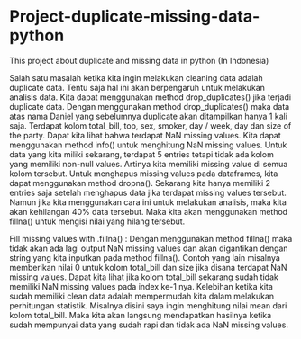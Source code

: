 # Project-duplicate-missing-data-python
This project about duplicate and missing data in python (In Indonesia)

Salah satu masalah ketika kita ingin melakukan cleaning data adalah duplicate data. Tentu saja hal ini akan berpengaruh untuk melakukan analisis data.
Kita dapat menggunakan method drop_duplicates() jika terjadi duplicate data. Dengan menggunakan method drop_duplicates() maka data atas nama Daniel yang sebelumnya duplicate akan ditampilkan hanya 1 kali saja.
Terdapat kolom total_bill, top, sex, smoker, day / week, day dan size of the party. Dapat kita lihat bahwa terdapat NaN missing values.
Kita dapat menggunakan method info() untuk menghitung NaN missing values.
Untuk data yang kita miliki sekarang, terdapat 5 entries tetapi tidak ada kolom yang memiliki non-null values. Artinya kita memiliki missing value di semua kolom tersebut.
Untuk menghapus missing values pada dataframes, kita dapat menggunakan method dropna().
Sekarang kita hanya  memiliki 2 entries saja setelah menghapus data jika terdapat missing values tersebut. Namun jika kita menggunakan cara ini untuk melakukan analisis, maka kita akan kehilangan 40% data tersebut. Maka kita akan menggunakan method fillna() untuk mengisi nilai yang hilang tersebut.

Fill missing values with .fillna() :
Dengan menggunakan method fillna() maka tidak akan ada lagi output NaN missing values dan akan digantikan dengan string yang kita inputkan pada method fillna().
Contoh yang lain misalnya memberikan nilai 0 untuk kolom total_bill dan size jika disana terdapat NaN missing values.
Dapat kita lihat jika kolom total_bill sekarang sudah tidak memiliki NaN missing values pada index ke-1 nya.
Kelebihan ketika kita sudah memiliki clean data adalah mempermudah kita dalam melakukan perhitungan statistik. Misalnya disini saya ingin menghitung nilai mean dari kolom total_bill.
Maka kita akan langsung mendapatkan hasilnya ketika sudah mempunyai data yang sudah rapi dan tidak ada NaN missing values.
